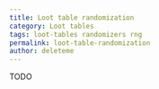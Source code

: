 ```yaml
---
title: Loot table randomization
category: Loot tables
tags: loot-tables randomizers rng
permalink: loot-table-randomization
author: deleteme
---
```


TODO

